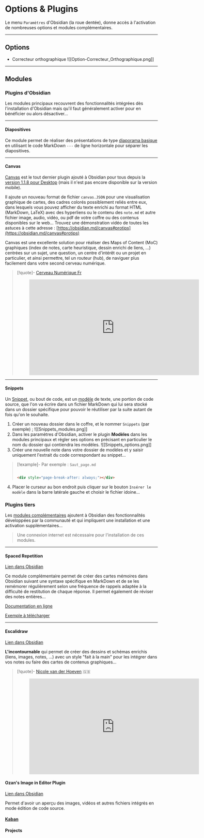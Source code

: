 # Options & Plugins

Le menu `Paramètres` d'Obsidian (la roue dentée), donne accès à l'activation de nombreuses options et modules complémentaires.

***

## Options

- Correcteur orthographique
![[Option-Correcteur_Orthographique.png]]
***

## Modules

### Plugins d'Obsidian

Les modules principaux recouvrent des fonctionnalités intégrées dès l'installation d'Obsidian mais qu'il faut généralement activer pour en bénéficier ou alors désactiver...  
***
#### Diapositives

Ce module permet de réaliser des présentations de type [diaporama basique](https://ericecmorlaix.github.io/adn-Tutoriel_Obsidian/6a-Exports/#diaporama-basique) en utilisant le code MarkDown `---` de ligne horizontale pour séparer les diapositives.

***
#### Canvas

[Canvas](https://obsidian.md/canvas) est le tout dernier plugin ajouté à Obsidian pour tous depuis la [version 1.1.8 pour Desktop](https://forum.obsidian.md/t/obsidian-release-v1-1/50112) (mais il n'est pas encore disponible sur la version mobile).

Il ajoute un nouveau format de fichier `canvas.JSON` pour une visualisation graphique de cartes, des cadres colorés possiblement reliés entre eux, dans lesquels vous pouvez afficher du texte enrichi au format HTML (MarkDown, LaTeX) avec des hyperliens ou le contenu des `note.md` et autre fichier image, audio, vidéo, ou pdf de votre coffre ou des contenus disponibles sur le web... Trouvez une démonstration vidéo de toutes les astuces à cette adresse : [https://obsidian.md/canvas#protips](https://obsidian.md/canvas#protips)

Canvas est une excellente solution pour réaliser des Maps of Content (MoC) graphiques (index de notes, carte heuristique, dessin enrichi de liens, ...) centrées sur un sujet, une question, un centre d'intérêt ou un projet en particulier, et ainsi permettre, tel un routeur (hub), de naviguer plus facilement dans votre second cerveau numérique.

>[!quote]- [Cerveau Numérique Fr](https://cerveau-numerique.fr/)
><center><figure><iframe width="560" height="315" src="https://www.youtube-nocookie.com/embed/8nrjJUQmlBE" title="YouTube video player" frameborder="0" allow="accelerometer; autoplay; clipboard-write; encrypted-media; gyroscope; picture-in-picture" allowfullscreen></iframe></figure></center>

***
#### Snippets

Un [Snippet](https://fr.wikipedia.org/wiki/Snippet), ou bout de code, est un [modèle](https://help.obsidian.md/Plugins/Templates) de texte, une portion de code source, que l'on va écrire dans un fichier MarkDown qui lui sera stocké dans un dossier spécifique pour pouvoir le réutiliser par la suite autant de fois qu'on le souhaite.
1. Créer un nouveau dossier dans le coffre, et le nommer `Snippets` (par exemple) ;
![[Snippets_modules.png]]
2. Dans les paramètres d'Obsidian, activer le plugin **Modèles** dans les modules principaux et régler ses options en précisant en particulier le nom du dossier qui contiendra les modèles.
![[Snippets_options.png]]
3. Créer une nouvelle note dans votre dossier de modèles et y saisir uniquement l'extrait du code correspondant au snippet...
>[!example]- Par exemple : `Saut_page.md`
>```html
>
><div style="page-break-after: always;"></div>
>
>```
4. Placer le curseur au bon endroit puis cliquer sur le bouton `Insérer le modèle` dans la barre latérale gauche et choisir le fichier idoine...

<!--
#### Vue graphique

#### Rétrolien

#### Liens sortants
-->
### Plugins tiers

Les [modules complémentaires](https://help.obsidian.md/Advanced+topics/Community+plugins) ajoutent à Obsidian des fonctionnalités développées par la communauté et qui impliquent une installation et une activation supplémentaires...

> Une connexion internet est nécessaire pour l'installation de ces modules. 

***
#### Spaced Repetition

[Lien dans Obsidian](obsidian://show-plugin?id=obsidian-spaced-repetition)

Ce module complémentaire permet de créer des cartes mémoires dans Obsidian suivant une syntaxe spécifique en MarkDown et de se les remémorer régulièrement  selon une fréquence de rappels adaptée à la difficulté de restitution de chaque réponse.
Il permet également de réviser des notes entières...

[Documentation en ligne](https://www.stephenmwangi.com/obsidian-spaced-repetition/)

[Exemple à télécharger](https://codimd.apps.education.fr/JTcyWfXPRmKaTukUpBNC2w)

***
#### Escalidraw

[Lien dans Obsidian](obsidian://show-plugin?id=obsidian-excalidraw-plugin)

**L'incontournable** qui permet de créer des dessins et schémas enrichis (liens, images, notes, ...) avec un style "fait à la main" pour les intégrer dans vos notes ou faire des cartes de contenus graphiques...

>[!quote]- [Nicole van der Hoeven](https://www.youtube.com/c/NicolevanderHoeven) 🇬🇧 
><center><figure><iframe width="560" height="315" src="https://www.youtube-nocookie.com/embed/erKrXsIwbAg" title="YouTube video player" frameborder="0" allow="accelerometer; autoplay; clipboard-write; encrypted-media; gyroscope; picture-in-picture" allowfullscreen></iframe></figure></center>


#### Ozan's Image in Editor Plugin

[Lien dans Obsidian](obsidian://show-plugin?id=oz-image-plugin)

Permet d'avoir un aperçu des images, vidéos et autres fichiers intégrés en mode édition de code source.

#### [Kaban](https://ericecmorlaix.github.io/adn-Tutoriel_Obsidian/5-Projets/#kanban)

#### Projects
